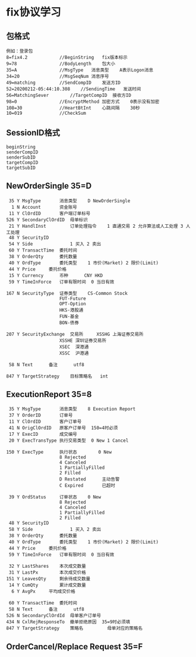 # fix协议学习

## 包格式

	例如：登录包
	8=fix4.2 			//BeginString 	fix版本标示
	9=78	 			//BodyLength	包大小
	35=A	 			//MsgType	消息类型	A表示Logon消息
	34=20	 			//MsgSeqNum	消息序号
	49=matching			//SendCompID	发送方ID
	52=20200212-05:44:10.308	//SendingTime	发送时间
	56=MatchingSever		//TargetCompID	接收方ID
	98=0				//EncryptMethod	加密方式	0表示没有加密
	108=30				//HeartBtInt	心跳间隔	30秒
	10=019				//CheckSum

## SessionID格式

	beginString
	senderCompID
	senderSubID
	targetCompID
	targetSubID

## NewOrderSingle 35=D

	 35 Y MsgType 		消息类型	D NewOrderSingle
	  1 N Account 		资金账号
	 11 Y ClOrdID		客户端订单标号
	526 Y SecondaryClOrdID	母单标识
	 21 Y HandlInst         订单处理指令    1 直通交易 2 允许算法或人工处理 3 人工处理
	 48 Y SecurityID
	 54 Y Side				1 买入 2 卖出
	 60 Y TransactTime	委托时间
	 38 Y OrderQty		委托数量
	 40 Y OrdType		委托类型	1 市价(Market) 2 限价(Limit)
	 44 Y Price		委托价格
	 15 Y Currency		币种		CNY HKD
	 59 Y TimeInForce	订单有限时间	0 当日有效

	167 N SecurityType 	证券类型	CS-Common Stock
						FUT-Future
						OPT-Option
						HKS-港股通
						FUN-基金
						BON-债券

	207 Y SecurityExchange 	交易所		XSSHG 上海证券交易所
						XSSHE 深圳证券交易所
						XSEC  深港通	
						XSSC  沪港通

	 58 N Text		备注		utf8

	847 Y TargetStrategy	目标策略名	int

## ExecutionReport 35=8

	 35 Y MsgType 		消息类型	8 Execution Report
	 37 Y OrderID		订单号
	 11 Y ClOrdID		客户订单号
	 41 N OrigClOrdID	原客户订单号	150=4时必须
	 17 Y ExecID		成交编号
	 20 Y ExecTransType	执行交易类型	0 New 1 Cancel

	150 Y ExecType		执行状态        0 New
						8 Rejected
						4 Canceled
						1 PartiallyFilled
						2 Filled
						D Restated 		主动告警
						C Expired  		已超时

	 39 Y OrdStatus		订单状态	0 New
	 					8 Rejected
						4 Canceled
						1 PartiallyFilled
						2 Filled
	 48 Y SecurityID
	 58 Y Side				1 买入 2 卖出
	 38 Y OrderQty		委托数量
	 40 Y OrdType		委托类型	1 市价(Market) 2 限价(Limit)
	 44 Y Price		委托价格
	 59 Y TimeInForce	订单有限时间	0 当日有效

	 32 Y LastShares	本次成交数量
	 31 Y LastPx		本次成交价格
	151 Y LeavesQty		剩余待成交数量
	 14 Y CumQty		累计成交数量
	  6 Y AvgPx		平均成交价格

	 60 Y TransactTime	委托时间
	 58 N Text		备注		utf8
	526 N SecondaryClOrdId  母单客户订单号
	434 N CxlRejResponseTo	撤单拒绝原因	35=9时必须填
	847 Y TargetStrategy    策略名 		母单对应的策略名

## OrderCancel/Replace Request 35=F



